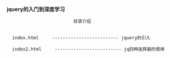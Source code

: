 **jquery的入门到深度学习**

                             目录介绍
                             
                             
      index.html     ------------------------- jquery的引入
      
      index2.html     ------------------------- jq四种选择器的使用
      
